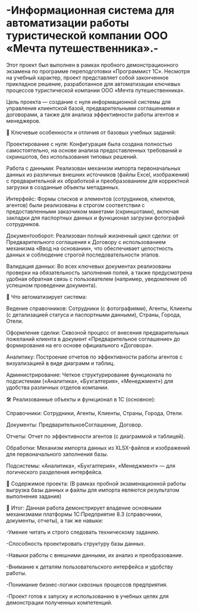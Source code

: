 # -Информационная система для автоматизации работы туристической компании ООО «Мечта путешественника».-
Этот проект был выполнен в рамках пробного демонстрационного экзамена по программе переподготовки «Программист 1С». Несмотря на учебный характер, проект представляет собой законченное прикладное решение, разработанное для автоматизации ключевых процессов туристической компании ООО «Мечта путешественника».

Цель проекта — создание с нуля информационной системы для управления клиентской базой, предварительными соглашениями и договорами, а также для анализа эффективности работы агентов и менеджеров.

🎯 Ключевые особенности и отличия от базовых учебных заданий:

Проектирование с нуля: Конфигурация была создана полностью самостоятельно, на основе анализа предоставленных требований и скриншотов, без использования типовых решений.

Работа с данными: Реализован механизм импорта первоначальных данных из различных внешних источников (файлы Excel, изображения) с предварительной их обработкой и преобразованием для корректной загрузки в созданные объекты метаданных.

Интерфейс: Формы списков и элементов (сотрудников, клиентов, агентов) были реализованы в строгом соответствии с предоставленными заказчиком макетами (скриншотами), включая закладки для паспортных данных и функционал загрузки фотографий сотрудников.

Документооборот: Реализован полный жизненный цикл сделки: от Предварительного соглашения к Договору с использованием механизма «Ввод на основании», что обеспечивает целостность данных и соблюдение строгой последовательности этапов.

Валидация данных: Во всех ключевых документах реализованы проверки на обязательность заполнения полей, а также предусмотрена удобная обратная связь с пользователем (например, уведомление об успешном проведении документа).

📌 Что автоматизирует система:

Ведение справочников: Сотрудники (с фотографиями), Агенты, Клиенты (с детализацией статуса и паспортными данными), Страны, Города, Отели.

Оформление сделки: Сквозной процесс от внесения предварительных пожеланий клиента в документ «Предварительное соглашение» до формирования на его основе официального «Договора».

Аналитику: Построение отчетов по эффективности работы агентов с визуализацией в виде диаграмм и таблиц.

Администрирование: Четкое структурирование функционала по подсистемам («Аналитика», «Бухгалтерия», «Менеджмент») для удобства различных отделов компании.

🛠 Реализованные объекты и функционал в 1С (основное):

Справочники: Сотрудники, Агенты, Клиенты, Страны, Города, Отели.

Документы: ПредварительноеСоглашение, Договор.

Отчеты: Отчет по эффективности агентов (с диаграммой и таблицей).

Обработки: Механизм импорта данных из XLSX-файлов и изображений для первоначального заполнения базы.

Подсистемы: «Аналитика», «Бухгалтерия», «Менеджмент» — для логического разделения интерфейса.

📂 Содержимое проекта:
(В рамках пробной экзаменационной работы выгрузка базы данных и файлы для импорта являются результатом выполнения задания)

🚀 Итог:
Данная работа демонстрирует владение основными механизмами платформы 1С:Предприятие 8.3 (справочники, документы, отчеты), а так же навыки:

-Умение читать и строго следовать техническому заданию.

-Способность проектировать структуру базы данных.

-Навыки работы с внешними данными, их анализ и преобразование.

-Внимание к деталям пользовательского интерфейса и удобству работы.

-Понимание бизнес-логики сквозных процессов предприятия.

-Проект готов к запуску и использованию в учебных целях для демонстрации полученных компетенций.
